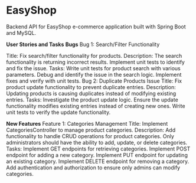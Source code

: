 # EasyShop
Backend API for EasyShop e-commerce application built with Spring Boot and MySQL.



**User Stories and Tasks**
**Bugs**
Bug 1: Search/Filter Functionality

Title: Fix search/filter functionality for products.
Description: The search functionality is returning incorrect results. Implement unit tests to identify and fix the issue.
Tasks:
Write unit tests for product search with various parameters.
Debug and identify the issue in the search logic.
Implement fixes and verify with unit tests.
Bug 2: Duplicate Products Issue
Title: Fix product update functionality to prevent duplicate entries.
Description: Updating products is causing duplicates instead of modifying existing entries.
Tasks:
Investigate the product update logic.
Ensure the update functionality modifies existing entries instead of creating new ones.
Write unit tests to verify the update functionality.

**New Features**
Feature 1: Categories Management
Title: Implement CategoriesController to manage product categories.
Description: Add functionality to handle CRUD operations for product categories. Only administrators should have the ability to add, update, or delete categories.
Tasks:
Implement GET endpoints for retrieving categories.
Implement POST endpoint for adding a new category.
Implement PUT endpoint for updating an existing category.
Implement DELETE endpoint for removing a category.
Add authentication and authorization to ensure only admins can modify categories.
